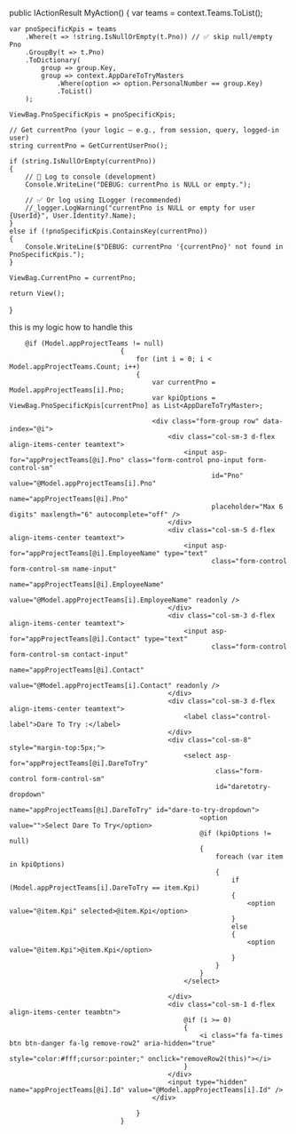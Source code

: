 public IActionResult MyAction()
{
    var teams = context.Teams.ToList();

    var pnoSpecificKpis = teams
        .Where(t => !string.IsNullOrEmpty(t.Pno)) // ✅ skip null/empty Pno
        .GroupBy(t => t.Pno)
        .ToDictionary(
            group => group.Key,
            group => context.AppDareToTryMasters
                .Where(option => option.PersonalNumber == group.Key)
                .ToList()
        );

    ViewBag.PnoSpecificKpis = pnoSpecificKpis;

    // Get currentPno (your logic – e.g., from session, query, logged-in user)
    string currentPno = GetCurrentUserPno(); 

    if (string.IsNullOrEmpty(currentPno))
    {
        // 🔴 Log to console (development)
        Console.WriteLine("DEBUG: currentPno is NULL or empty.");

        // ✅ Or log using ILogger (recommended)
        //_logger.LogWarning("currentPno is NULL or empty for user {UserId}", User.Identity?.Name);
    }
    else if (!pnoSpecificKpis.ContainsKey(currentPno))
    {
        Console.WriteLine($"DEBUG: currentPno '{currentPno}' not found in PnoSpecificKpis.");
    }

    ViewBag.CurrentPno = currentPno;

    return View();
}



this is my logic how to handle this 

		@if (Model.appProjectTeams != null)
								{
									for (int i = 0; i < Model.appProjectTeams.Count; i++)
									{
										var currentPno = Model.appProjectTeams[i].Pno;
										var kpiOptions = ViewBag.PnoSpecificKpis[currentPno] as List<AppDareToTryMaster>;

										<div class="form-group row" data-index="@i">
											<div class="col-sm-3 d-flex align-items-center teamtext">
												<input asp-for="appProjectTeams[@i].Pno" class="form-control pno-input form-control-sm"
													   id="Pno" value="@Model.appProjectTeams[i].Pno"
													   name="appProjectTeams[@i].Pno"
													   placeholder="Max 6 digits" maxlength="6" autocomplete="off" />
											</div>
											<div class="col-sm-5 d-flex align-items-center teamtext">
												<input asp-for="appProjectTeams[@i].EmployeeName" type="text"
													   class="form-control form-control-sm name-input"
													   name="appProjectTeams[@i].EmployeeName"
													   value="@Model.appProjectTeams[i].EmployeeName" readonly />
											</div>
											<div class="col-sm-3 d-flex align-items-center teamtext">
												<input asp-for="appProjectTeams[@i].Contact" type="text"
													   class="form-control form-control-sm contact-input"
													   name="appProjectTeams[@i].Contact"
													   value="@Model.appProjectTeams[i].Contact" readonly />
											</div>
											<div class="col-sm-3 d-flex align-items-center teamtext">
												<label class="control-label">Dare To Try :</label>
											</div>
											<div class="col-sm-8" style="margin-top:5px;">
												<select asp-for="appProjectTeams[@i].DareToTry"
														class="form-control form-control-sm"
														id="daretotry-dropdown"
														name="appProjectTeams[@i].DareToTry" id="dare-to-try-dropdown">
													<option value="">Select Dare To Try</option>
													@if (kpiOptions != null)
													{
														foreach (var item in kpiOptions)
														{
															if (Model.appProjectTeams[i].DareToTry == item.Kpi)
															{
																<option value="@item.Kpi" selected>@item.Kpi</option>
															}
															else
															{
																<option value="@item.Kpi">@item.Kpi</option>
															}
														}
													}
												</select>

											</div>
											<div class="col-sm-1 d-flex align-items-center teambtn">
												@if (i >= 0)
												{
													<i class="fa fa-times btn btn-danger fa-lg remove-row2" aria-hidden="true"
													   style="color:#fff;cursor:pointer;" onclick="removeRow2(this)"></i>
												}
											</div>
											<input type="hidden" name="appProjectTeams[@i].Id" value="@Model.appProjectTeams[i].Id" />
										</div>

									}
								}

